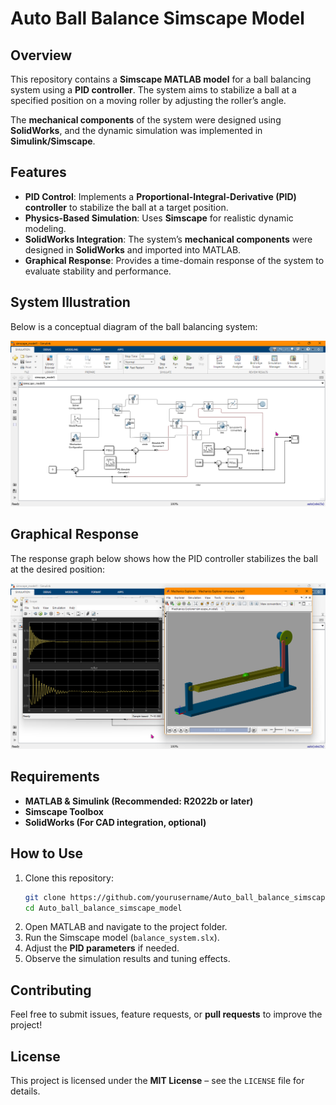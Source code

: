 # Auto Ball Balance Simscape Model

## Overview
This repository contains a **Simscape MATLAB model** for a ball balancing system using a **PID controller**. The system aims to stabilize a ball at a specified position on a moving roller by adjusting the roller’s angle.

The **mechanical components** of the system were designed using **SolidWorks**, and the dynamic simulation was implemented in **Simulink/Simscape**.

## Features
- **PID Control**: Implements a **Proportional-Integral-Derivative (PID) controller** to stabilize the ball at a target position.
- **Physics-Based Simulation**: Uses **Simscape** for realistic dynamic modeling.
- **SolidWorks Integration**: The system’s **mechanical components** were designed in **SolidWorks** and imported into MATLAB.
- **Graphical Response**: Provides a time-domain response of the system to evaluate stability and performance.

## System Illustration
Below is a conceptual diagram of the ball balancing system:

![System Illustration](./images/image1.png)  


## Graphical Response
The response graph below shows how the PID controller stabilizes the ball at the desired position:

![Graphical Response](./images/image2.png)  


## Requirements
- **MATLAB & Simulink (Recommended: R2022b or later)**
- **Simscape Toolbox**
- **SolidWorks (For CAD integration, optional)**

## How to Use
1. Clone this repository:
   ```bash
   git clone https://github.com/yourusername/Auto_ball_balance_simscape_model.git
   cd Auto_ball_balance_simscape_model
   ```  
2. Open MATLAB and navigate to the project folder.
3. Run the Simscape model (`balance_system.slx`).
4. Adjust the **PID parameters** if needed.
5. Observe the simulation results and tuning effects.

## Contributing
Feel free to submit issues, feature requests, or **pull requests** to improve the project!

## License
This project is licensed under the **MIT License** – see the `LICENSE` file for details.
